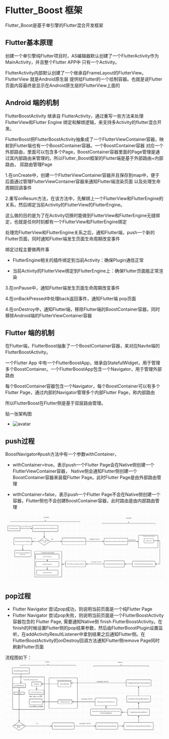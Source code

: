 # Flutter_Boost 框架

Flutter_Boost是基于单引擎的Flutter混合开发框架

## Flutter基本原理

创建一个单引擎纯Flutter项目时，AS编辑器默认创建了一个FlutterActivity作为MainActivity，并且整个Flutter APP中
只有一个Activity。
	
FlutterActivity内部默认创建了一个继承自FrameLayout的FlutterView。FlutterView 就是Android原生层
提供给Flutter的一个绘制容器。也就是说Flutter页面内容最终是显示在Android原生层的FlutterView上面的
	

## Android 端的机制

FlutterBoostActivity 继承自 FlutterActivity，通过重写一些方法来处理 FlutterView和Flutter Engine
绑定和解绑逻辑，来支持多Activity的flutter混合开发。
   
FlutterBoost把FlutterBoostActivity抽象成了一个FlutterViewContainer容器，映射到Flutter端也有一个BoostContainer容器。一个BoostContainer容器
对应一个外部路由，里面可以包含多个Page，BoostContainer容器里面的Page管理是通过其内部路由来管理的。所以Flutter_Boost框架的Flutter端是基于外部路由+内部路由，
双路由管理Page
   
1.在onCreate中，创建一个FlutterViewContainer容器并且保存到map中，便于后面通过管理FlutterViewContainer容器来通知Flutter端渲染页面
以及处理生命周期回调事件
   
   
2.重写onResum方法，在该方法中，先解绑上一个FlutterView和FlutterEngine的关系，然后绑定当前Activity的FlutterView的FlutterEngine。
	
这么做的目的是为了在Activity切换时能做到FlutterView和FlutterEngine无缝绑定，也就是任何时刻都有一个FlutterView和FlutterEngine绑定
	
处理完FlutterView和FlutterEngine关系之后，通知Flutter端，push一个新的Flutter页面，同时通知Flutter端发生页面生命周期改变事件
	
绑定过程主要做两件事
-  FlutterEngine相关的插件绑定到当前Activity：确保Plugin通信正常
	
-  当前Activity的FlutterView绑定到FlutterEngine上：确保Flutter页面能正常渲染
	
3.在onPause中，通知Flutter端发生页面生命周期改变事件
	
4.在onBackPressed中处理back返回事件，通知Flutter端 pop页面
	
4.在onDestroy中，通知Flutter端，移除Flutter端的BoostContainer容器，同时移除Android端的FlutterViewContainer容器
	
## Flutter 端的机制

在Flutter端，FlutterBoost抽象了一个BoostContainer容器，来对应Navite端的FlutterBoostActivity。
	
一个Flutter App 中有一个FlutterBoostApp，继承自StatefulWidget，用于管理多个BoostContainer。一个FlutterBoostApp包含一个Navigator，用于管理外部路由
	
每个BoostContainer容器包含一个Navigator，每个BoostContainer可以有多个Flutter Page，通过内部的Navigator管理多个内部Flutter Page，称内部路由

所以FlutterBoost在Flutter侧是基于双层路由管理。

贴一张架构图
- ![avatar](https://pic3.zhimg.com/80/v2-cec9a709ee743c3abd1a2b7949b24a7a_720w.jpg)
	
	
## push过程

BoostNavigator#push方法中有一个参数withContainer，
	
-  withContainer=true，表示push一个Flutter Page会在Native侧创建一个FlutterViewContainer容器，
Native侧会通知Flutter侧创建一个BoostContainer容器来装载Flutter Page。此时Flutter Page是由外部路由管理
	
-  withContainer=false，表示push一个Flutter Page不会在Native侧创建一个容器，Flutter侧也不会创建BoostContainer容器，此时路由是由内部路由管理

![avatar](https://github.com/xujinping/blog/blob/main/ac5wDF9Z6d.png)

## pop过程
- Flutter Navigator 尝试pop成功，则说明当前页面是一个纯Flutter Page
- Flutter Navigator 尝试pop失败，则说明当前页面是一个FlutterBoostActivity容器包含的 Flutter Page, 需要通知Native侧 finish FlutterBoostActivity。在finish的时候设置Flutter侧的pop结果参数，然后由FlutterBoostPlugin设置监听，在addActivityResultListener中拿到结果之后通知Flutter侧。在FlutterBoostActivity的onDestroy回调方法通知Flutter侧remove Page同时刷新Flutter页面

流程图如下：
![avatar](https://github.com/xujinping/blog/blob/main/maUCJULaPR.png)
	
